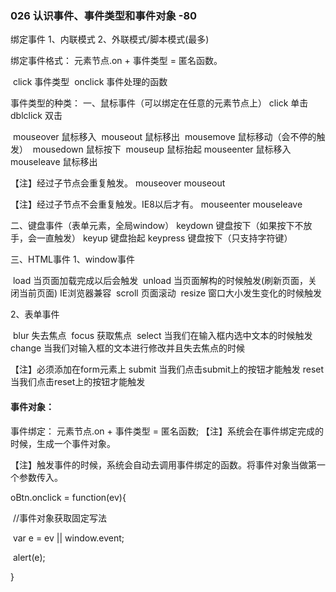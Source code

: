 ### 026   认识事件、事件类型和事件对象    -80

绑定事件
    1、内联模式
    2、外联模式/脚本模式(最多)

绑定事件格式：
    元素节点.on + 事件类型 = 匿名函数。

​	click   事件类型
​    onclick 事件处理的函数



事件类型的种类：
    一、鼠标事件（可以绑定在任意的元素节点上）
        click      单击
        dblclick   双击

​		mouseover  鼠标移入 
​        mouseout   鼠标移出
​        mousemove  鼠标移动（会不停的触发）
​        mousedown  鼠标按下
​        mouseup    鼠标抬起
​        mouseenter 鼠标移入
​        mouseleave 鼠标移出

【注】经过子节点会重复触发。
     mouseover
     mouseout

【注】经过子节点不会重复触发。IE8以后才有。
     mouseenter
     mouseleave

二、键盘事件（表单元素，全局window）
    keydown    键盘按下（如果按下不放手，会一直触发）
    keyup      键盘抬起
    keypress   键盘按下（只支持字符键）

三、HTML事件
   1、window事件

​	 load    当页面加载完成以后会触发
​     unload  当页面解构的时候触发(刷新页面，关闭当前页面)  IE浏览器兼容
​     scroll  页面滚动
​     resize  窗口大小发生变化的时候触发

   2、表单事件

​	 blur   失去焦点
​     focus  获取焦点
​     select 当我们在输入框内选中文本的时候触发
​     change 当我们对输入框的文本进行修改并且失去焦点的时候

【注】必须添加在form元素上
     submit 当我们点击submit上的按钮才能触发
     reset  当我们点击reset上的按钮才能触发



#### 事件对象：

事件绑定：
    元素节点.on + 事件类型 = 匿名函数;
【注】系统会在事件绑定完成的时候，生成一个事件对象。

【注】触发事件的时候，系统会自动去调用事件绑定的函数。将事件对象当做第一个参数传入。

oBtn.onclick = function(ev){

​        //事件对象获取固定写法

​        var e = ev || window.event;

​        alert(e);

 }  